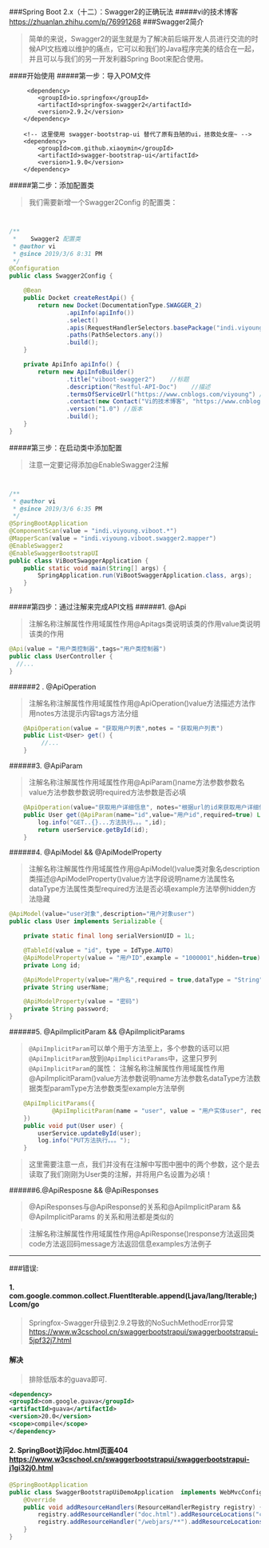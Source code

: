 ###Spring Boot 2.x（十二）：Swagger2的正确玩法
#####vi的技术博客 https://zhuanlan.zhihu.com/p/76991268
###Swagger2简介

> 简单的来说，Swagger2的诞生就是为了解决前后端开发人员进行交流的时候API文档难以维护的痛点，它可以和我们的Java程序完美的结合在一起，并且可以与我们的另一开发利器Spring Boot来配合使用。

####开始使用
#####第一步：导入POM文件

         <dependency>
            <groupId>io.springfox</groupId>
            <artifactId>springfox-swagger2</artifactId>
            <version>2.9.2</version>
        </dependency> 

        <!-- 这里使用 swagger-bootstrap-ui 替代了原有丑陋的ui，拯救处女座~ -->
        <dependency>
            <groupId>com.github.xiaoymin</groupId>
            <artifactId>swagger-bootstrap-ui</artifactId>
            <version>1.9.0</version>
        </dependency>
#####第二步：添加配置类

> 我们需要新增一个Swagger2Config 的配置类：

```java


/**
 *    Swagger2 配置类
 * @author vi    
 * @since 2019/3/6 8:31 PM
 */
@Configuration
public class Swagger2Config {

    @Bean
    public Docket createRestApi() {
        return new Docket(DocumentationType.SWAGGER_2)
                .apiInfo(apiInfo())
                .select()
                .apis(RequestHandlerSelectors.basePackage("indi.viyoung.viboot.*"))
                .paths(PathSelectors.any())
                .build();
    }

    private ApiInfo apiInfo() {
        return new ApiInfoBuilder()
                .title("viboot-swagger2")    //标题
                .description("Restful-API-Doc")    //描述
                .termsOfServiceUrl("https://www.cnblogs.com/viyoung") //这里配置的是服务网站，我写的是我的博客园站点~欢迎关注~
                .contact(new Contact("Vi的技术博客", "https://www.cnblogs.com/viyoung", "18530069930@163.com")) // 三个参数依次是姓名，个人网站，邮箱
                .version("1.0") //版本
                .build();
    }
}
```
#####第三步：在启动类中添加配置
> 注意一定要记得添加@EnableSwagger2注解

```java


/**
 * @author vi
 * @since 2019/3/6 6:35 PM
 */
@SpringBootApplication
@ComponentScan(value = "indi.viyoung.viboot.*")
@MapperScan(value = "indi.viyoung.viboot.swagger2.mapper")
@EnableSwagger2
@EnableSwaggerBootstrapUI
public class ViBootSwaggerApplication {
    public static void main(String[] args) {
        SpringApplication.run(ViBootSwaggerApplication.class, args);
    }
}
```

#####第四步：通过注解来完成API文档
######1. @Api
> 注解名称注解属性作用域属性作用@Apitags类说明该类的作用value类说明该类的作用

```java
@Api(value = "用户类控制器",tags="用户类控制器")
public class UserController {
  //...
}
```


######2 . @ApiOperation
>注解名称注解属性作用域属性作用@ApiOperation()value方法描述方法作用notes方法提示内容tags方法分组


```java
    @ApiOperation(value = "获取用户列表",notes = "获取用户列表")
    public List<User> get() {
         //...   
    }
```
######3. @ApiParam
> 注解名称注解属性作用域属性作用@ApiParam()name方法参数参数名value方法参数参数说明required方法参数是否必填


```java
    @ApiOperation(value="获取用户详细信息", notes="根据url的id来获取用户详细信息")
    public User get(@ApiParam(name="id",value="用户id",required=true) Long id) {
        log.info("GET..{}...方法执行。。。",id);
        return userService.getById(id);
    }
```

######4. @ApiModel && @ApiModelProperty
> 注解名称注解属性作用域属性作用@ApiModel()value类对象名description类描述@ApiModelProperty()value方法字段说明name方法属性名dataType方法属性类型required方法是否必填example方法举例hidden方法隐藏
>
```java
@ApiModel(value="user对象",description="用户对象user")
public class User implements Serializable {

    private static final long serialVersionUID = 1L;

    @TableId(value = "id", type = IdType.AUTO)
    @ApiModelProperty(value = "用户ID",example = "1000001",hidden=true)
    private Long id;

    @ApiModelProperty(value="用户名",required = true,dataType = "String")
    private String userName;

    @ApiModelProperty(value = "密码")
    private String password;
}
```
######5. @ApiImplicitParam && @ApiImplicitParams
> `@ApiImplicitParam`可以单个用于方法至上，多个参数的话可以把`@ApiImplicitParam`放到`@ApiImplicitParams`中，这里只罗列`@ApiImplicitParam`的属性：
注解名称注解属性作用域属性作用@ApiImplicitParam()value方法参数说明name方法参数名dataType方法数据类型paramType方法参数类型example方法举例

```java
    @ApiImplicitParams({
            @ApiImplicitParam(name = "user", value = "用户实体user", required = true, dataType = "User")
    })
    public void put(User user) {
        userService.updateById(user);
        log.info("PUT方法执行。。。");
    }
```
> 这里需要注意一点，我们并没有在注解中写图中圈中的两个参数，这个是去读取了我们刚刚为User类的注解，并将用户名设置为必填！

######6.@ApiResposne && @ApiResponses
> @ApiResponses与@ApiResponse的关系和@ApiImplicitParam && @ApiImplicitParams 的关系和用法都是类似的

> 注解名称注解属性作用域属性作用@ApiResponse()response方法返回类code方法返回码message方法返回信息examples方法例子

******************************
###错误:
#### 1. com.google.common.collect.FluentIterable.append(Ljava/lang/Iterable;)Lcom/go

> Springfox-Swagger升级到2.9.2导致的NoSuchMethodError异常 https://www.w3cschool.cn/swaggerbootstrapui/swaggerbootstrapui-5jpf32j7.html

#### 解决
> 排除低版本的guava即可.
```xml
<dependency>
<groupId>com.google.guava</groupId>
<artifactId>guava</artifactId>
<version>20.0</version>
<scope>compile</scope>
</dependency>
```

#### 2. SpringBoot访问doc.html页面404 https://www.w3cschool.cn/swaggerbootstrapui/swaggerbootstrapui-j1gi32j0.html

````java
@SpringBootApplication
public class SwaggerBootstrapUiDemoApplication  implements WebMvcConfigurer{
    @Override
    public void addResourceHandlers(ResourceHandlerRegistry registry) {
        registry.addResourceHandler("doc.html").addResourceLocations("classpath*:/META-INF/resources/");
        registry.addResourceHandler("/webjars/**").addResourceLocations("classpath*:/META-INF/resources/webjars/");
    }
}
````
